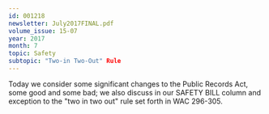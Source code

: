 ```yaml
---
id: 001218
newsletter: July2017FINAL.pdf
volume_issue: 15-07
year: 2017
month: 7
topic: Safety
subtopic: "Two-in Two-Out" Rule
---
```


Today we consider some significant changes to the Public Records Act, some good and some bad; we also discuss in our SAFETY BILL column and exception to the "two in two out" rule set forth in WAC 296-305.